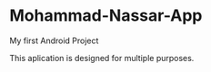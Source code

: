 # Mohammad-Nassar-App
My first Android Project

This aplication is designed for multiple purposes.

